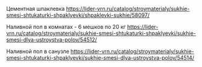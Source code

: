 
Цементная шпаклевка
https://lider-vrn.ru/catalog/stroymaterialy/sukhie-smesi-shtukaturki-shpaklyevki/shpaklevki-sukhie/58097/

Наливной пол в комнатах - 6 мешков по 20 кг
https://lider-vrn.ru/catalog/stroymaterialy/sukhie-smesi-shtukaturki-shpaklyevki/sukhie-smesi-dlya-ustroystva-polov/54512/

Наливной пол в санузле
https://lider-vrn.ru/catalog/stroymaterialy/sukhie-smesi-shtukaturki-shpaklyevki/sukhie-smesi-dlya-ustroystva-polov/54514/